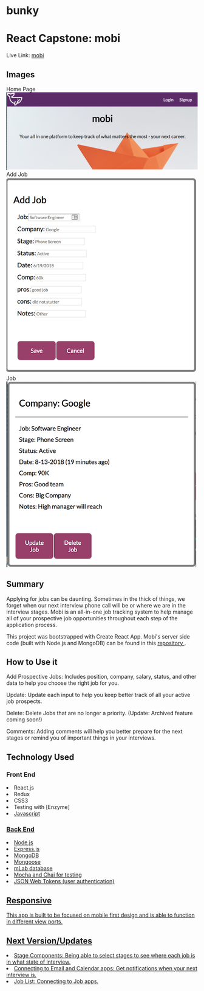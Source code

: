 # bunky
<h1>React Capstone: mobi</h1>

Live Link: <a href="https://mobi.netlify.com/"> mobi </a>

<h2>Images</h2>
<div>Home Page </div>
<img src="./src/assets/header.png" alt="Home Page screenshot">
<div>Add Job </div>
<img src="./src/assets/addJob.png" alt="Add Job screenshot">
<div>Job </div>
<img src="./src/assets/job.png" alt="Job screenshot">


<h2>Summary</h2>
<p>Applying for jobs can be daunting. Sometimes in the thick of things, we forget when our next interview phone call will be or where we are in the interview stages. Mobi is an all-in-one job tracking system to help manage all of your prospective job opportunities throughout each step of the application process.</p>

<p>This project was bootstrapped with Create React App. Mobi's server side code (built with Node.js and MongoDB) can be found in this <a href="https://github.com/mikeramz86/project-dante"> repository </a>.</p>

<h2> How to Use it</h2>
<p> Add Prospective Jobs: Includes position, company, salary, status, and other data to help you choose the right job for you. </p>
<p> Update: Update each input to help you keep better track of all your active job prospects.</p>
<p> Delete: Delete Jobs that are no longer a priority. (Update: Archived feature coming soon!)</p>
<p> Comments: Adding comments will help you better prepare for the next stages or remind you of important things in your interviews.</p>

<h2> Technology Used</h2>
<h3>Front End</h3>
<li>React.js</li>
<li> Redux</li>
<li> CSS3 </li>
<li>Testing with [Enzyme]<a href="http://airbnb.io/enzyme/docs/api/"></li>
<li>Javascript</li>

<h3>Back End</h3>
<li>Node.js</li>
<li>Express.js</li>
<li>MongoDB</li>
<li>Mongoose</li>
<li>mLab database</li>
<li>Mocha and Chai for testing</li>
<li> JSON Web Tokens (user authentication) </li>

<h2>Responsive</h2>
<p>This app is built to be focused on mobile first design and is able to function in different view ports.</p>

<h2>Next Version/Updates</h2>
<li>Stage Components: Being able to select stages to see where each job is in what state of interview.</li>
<li>Connecting to Email and Calendar apps: Get notifications when your next interview is.</li>
<li>Job List: Connecting to Job apps.</li>
